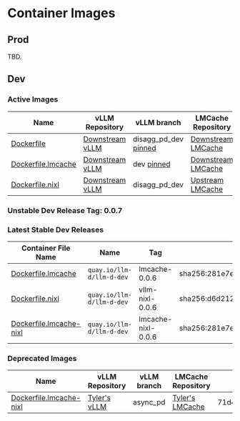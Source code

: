 # Container Images

## Prod

TBD.

## Dev

### Active Images

| Name | vLLM Repository | vLLM branch | LMCache Repository | LMCache branch | Description |
|-|-|-|-|-|-|
| [Dockerfile](./Dockerfile) | [Downstream vLLM](https://github.com/neuralmagic/vllm) | disagg_pd_dev [pinned](https://github.com/neuralmagic/llm-d/blob/dev/Dockerfile#L178) | [Downstream LMCache](https://github.com/neuralmagic/LMCache) | dev [pinned](https://github.com/neuralmagic/llm-d/blob/dev/Dockerfile#L177) | main llm-d image
| [Dockerfile.lmcache](./Dockerfile.lmcache) | [Downstream vLLM](https://github.com/neuralmagic/vllm) | dev [pinned](https://github.com/neuralmagic/llm-d/blob/dev/Dockerfile.lmcache#L180) | [Downstream LMCache](https://github.com/neuralmagic/LMCache) | dev [pinned](https://github.com/neuralmagic/llm-d/blob/dev/Dockerfile.lmcache#L179) | KV Cache distribution/Offloading
| [Dockerfile.nixl](./Dockerfile.nixl) | [Downstream vLLM](https://github.com/neuralmagic/vllm) | disagg_pd_dev | [Upstream LMCache](https://github.com/LMCache/LMCache) | dev | P/D via NIXL connector

### Unstable Dev Release Tag: 0.0.7

### Latest Stable Dev Releases

| Container File Name | Name | Tag | Digest
|-|-|-|-|
| [Dockerfile.lmcache](./Dockerfile.lmcache)| `quay.io/llm-d/llm-d-dev` | lmcache-0.0.6 | sha256:281e7ee67c8993d3f3f69ac27030fca3735be083056dd877b71861153d8da1e4 |
| [Dockerfile.nixl](./Dockerfile.nixl) | `quay.io/llm-d/llm-d-dev` | vllm-nixl-0.0.6 | sha256:d6d212de0d1dc0f6da9877eab21800f62d7dd32d825bae9bf1692c4f6e017109 |
| [Dockerfile.lmcache-nixl](./Dockerfile.lmcache-nixl)  | `quay.io/llm-d/llm-d-dev` |lmcache-nixl-0.0.6 | sha256:281e7ee67c8993d3f3f69ac27030fca3735be083056dd877b71861153d8da1e4 |


### Deprecated Images

| Name | vLLM Repository | vLLM branch | LMCache Repository | LMCache branch/commit |
|-|-|-|-|-|
| [Dockerfile.lmcache-nixl](./Dockerfile.lmcache-nixl) | [Tyler's vLLM](https://github.com/tlrmchlsmth/vllm) | async_pd |   [Tyler's LMCache](https://github.com/tlrmchlsmth/LMCache) | 71d41f0f9161b2d2362157d3c1bbf185e2d3a807
